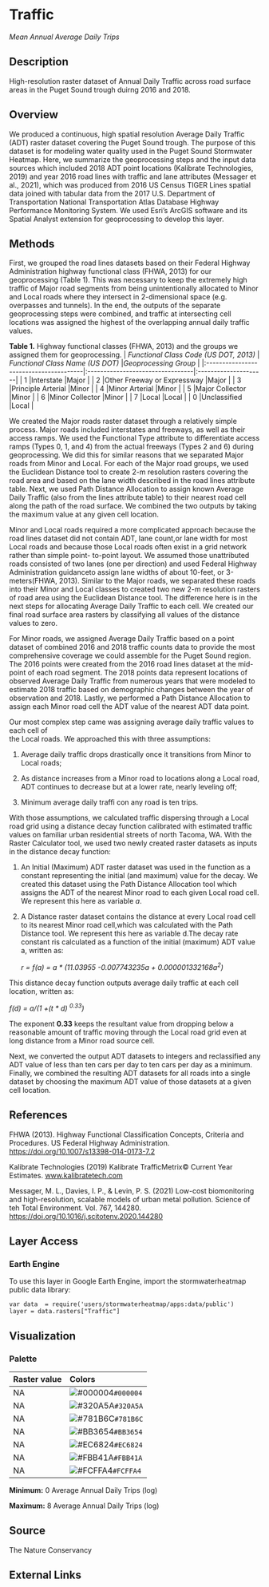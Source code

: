 Traffic
================

*Mean Annual Average Daily Trips*

## Description

High-resolution raster dataset of Annual Daily Traffic across road 
surface areas in the Puget Sound trough duirng 2016 and 2018.

## Overview
We produced a continuous, high spatial resolution Average Daily Traffic 
(ADT) raster dataset covering the Puget Sound trough. The purpose of this
dataset is for modeling water quality used in the Puget Sound Stormwater 
Heatmap. Here, we summarize the geoprocessing steps and the input data 
sources which included 2018 ADT point locations (Kalibrate Technologies,
2019) and year 2016 road lines with traffic and lane attributes (Messager 
et al., 2021), which was produced from 2016 US Census TIGER Lines spatial
data joined with tabular data from the 2017 U.S. Department of Transportation
National Transportation Atlas Database Highway Performance Monitoring System.
We used Esri’s ArcGIS software and its Spatial Analyst extension for
geoprocessing to develop this layer.

## Methods
First, we grouped the road lines datasets based on their Federal Highway
Administration highway functional class (FHWA, 2013) for our geoprocessing 
(Table 1). This was necessary to keep the extremely high traffic of Major
road segments from being unintentionally allocated to Minor and Local roads
where they intersect in 2-dimensional space (e.g. overpasses and tunnels). 
In the end, the outputs of the separate geoprocessing steps were combined,
and traffic at intersecting cell locations was assigned the highest of the 
overlapping annual daily traffic values. 

**Table 1.** Highway functional classes (FHWA, 2013) and the groups we assigned 
them for geoprocessing.
| *Functional Class Code (US DOT, 2013)* | *Functional Class Name (US DOT)* |*Geoprocessing Group* |
|:---------------------------------------|:---------------------------------|:---------------------|
| 1                                      |Interstate                        |Major                 |
| 2                                      |Other Freeway or Expressway       |Major                 |
| 3                                      |Principle Arterial                |Minor                 |
| 4                                      |Minor Arterial                    |Minor                 |
| 5                                      |Major Collector                   |Minor                 |
| 6                                      |Minor Collector                   |Minor                 |
| 7                                      |Local                             |Local                 |
| 0                                      |Unclassified                      |Local                 |

We created the Major roads raster dataset through a relatively simple process. 
Major roads included interstates and freeways, as well as their access ramps. We 
used the Functional Type attribute to differentiate access ramps (Types
0, 1, and 4) from the actual freeways (Types 2 and 6) during geoprocessing. We 
did this for similar reasons that we separated Major roads from Minor and Local. 
For each of the Major road groups, we used the Euclidean Distance tool to create
2-m resolution rasters covering the road area and based on the lane width described
in the road lines attribute table. Next, we used Path Distance Allocation to assign
known Average Daily Traffic (also from the lines attribute table) to their nearest
road cell along the path of the road surface. We combined the two outputs by taking 
the maximum value at any given cell location. 

Minor and Local roads required a more complicated approach because the road lines 
dataset did not contain ADT, lane count,or lane width for most Local roads and 
because those Local roads often exist in a grid network rather than simple point-
to-point layout. We assumed those unattributed roads consisted of two lanes (one 
per direction) and used Federal Highway Administration guidanceto assign lane widths
of about 10-feet, or 3-meters(FHWA, 2013). Similar to the Major roads, we separated
these roads into their Minor and Local classes to created two new 2-m resolution 
rasters of road area using the Euclidean Distance tool. The difference here is in
the next steps for allocating Average Daily Traffic to each cell. We created our
final road surface area rasters by classifying all values of the distance values
to zero.

For Minor roads, we assigned Average Daily Traffic based on a point dataset of 
combined 2016 and 2018 traffic counts data to provide the most comprehensive coverage 
we could assemble for the Puget Sound region. The 2016 points were created from the
2016 road lines dataset at the mid-point of each road segment. The 2018 points data
represent locations of observed Average Daily Traffic from numerous years that were
modeled to estimate 2018 traffic based on demographic changes between the year of 
observation and 2018. Lastly, we performed a Path Distance Allocation to assign each
Minor road cell the ADT value of the nearest ADT data point.

Our most complex step came was assigning average daily traffic values to each cell of  
the Local roads. We approached this with three assumptions: 

1.  Average daily traffic drops drastically once it transitions from Minor to Local roads;
    
2.  As distance increases from a Minor road to locations along a Local road, ADT continues to decrease but at a lower rate, nearly leveling off;
    
3.  Minimum average daily traffi con any road is ten trips. 
    
With those assumptions, we calculated traffic dispersing through a Local road grid using 
a distance decay function calibrated with estimated traffic values on familiar urban
residential streets of north Tacoma, WA. With the Raster Calculator tool, we used two 
newly created raster datasets as inputs in the distance decay function: 

1.  An Initial (Maximum) ADT raster dataset was used in the function as a constant representing the initial (and maximum) value for the decay. We created this dataset using the Path Distance Allocation tool which assigns the ADT of the nearest Minor road to each given Local road cell. We represent this here as variable *a*.
    
2.  A Distance raster dataset contains the distance at every Local road cell to its nearest Minor road cell,which was calculated with the Path Distance tool. We represent this here as variable d.The decay rate constant ris calculated as a function of the initial (maximum) ADT value a, written as:
    
     *r = f(a) = a * (11.03955 -0.007743235a + 0.000001332168a<sup>2</sup>)*

This distance decay function outputs average daily traffic at each cell location, 
written as: 

*f(d) = a/(1 +(t * d) <sup>0.33</sup>)*

The exponent **0.33** keeps the resultant value from dropping below a reasonable 
amount of traffic moving through the Local road grid even at long distance from 
a Minor road source cell. 

Next, we converted the output ADT datasets to integers and reclassified any ADT value
of less than ten cars per day to ten cars per day as a minimum. Finally, we combined
the resulting ADT datasets for all roads into a single dataset by choosing the maximum
ADT value of those datasets at a given cell location.

## References
FHWA (2013). Highway Functional Classification Concepts, Criteria and Procedures. US Federal Highway Administration. https://doi.org/10.1007/s13398-014-0173-7.2

Kalibrate Technologies (2019) Kalibrate TrafficMetrix© Current Year Estimates. www.kalibratetech.com 

Messager, M. L., Davies, I. P., & Levin, P. S. (2021) Low-cost biomonitoring and high-resolution, scalable models of urban metal pollution. Science of teh Total Environment. Vol. 767, 144280. https://doi.org/10.1016/j.scitotenv.2020.144280 

## Layer Access

### Earth Engine

To use this layer in Google Earth Engine, import the stormwaterheatmap
public data library:

    var data  = require('users/stormwaterheatmap/apps:data/public')
    layer = data.rasters["Traffic"]

## Visualization

### Palette

| Raster value | Colors                                                                    |
|:-------------|:--------------------------------------------------------------------------|
| NA           | ![\#000004](https://via.placeholder.com/15/000004/000000?text=+)`#000004` |
| NA           | ![\#320A5A](https://via.placeholder.com/15/320A5A/000000?text=+)`#320A5A` |
| NA           | ![\#781B6C](https://via.placeholder.com/15/781B6C/000000?text=+)`#781B6C` |
| NA           | ![\#BB3654](https://via.placeholder.com/15/BB3654/000000?text=+)`#BB3654` |
| NA           | ![\#EC6824](https://via.placeholder.com/15/EC6824/000000?text=+)`#EC6824` |
| NA           | ![\#FBB41A](https://via.placeholder.com/15/FBB41A/000000?text=+)`#FBB41A` |
| NA           | ![\#FCFFA4](https://via.placeholder.com/15/FCFFA4/000000?text=+)`#FCFFA4` |

**Minimum:** 0 Average Annual Daily Trips (log)

**Maximum:** 8 Average Annual Daily Trips (log)

## Source

The Nature Conservancy

## External Links

